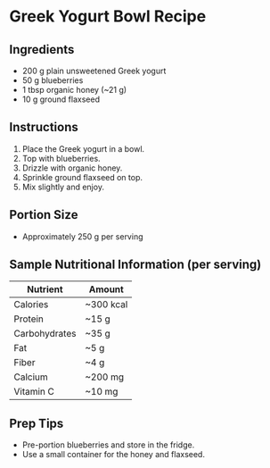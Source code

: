 # Greek Yogurt Bowl Recipe

## Ingredients
- 200 g plain unsweetened Greek yogurt
- 50 g blueberries
- 1 tbsp organic honey (~21 g)
- 10 g ground flaxseed

## Instructions
1. Place the Greek yogurt in a bowl.
2. Top with blueberries.
3. Drizzle with organic honey.
4. Sprinkle ground flaxseed on top.
5. Mix slightly and enjoy.

## Portion Size
- Approximately 250 g per serving

## Sample Nutritional Information (per serving)
| Nutrient      | Amount     |
|---------------|------------|
| Calories      | ~300 kcal  |
| Protein       | ~15 g      |
| Carbohydrates | ~35 g      |
| Fat           | ~5 g       |
| Fiber         | ~4 g       |
| Calcium       | ~200 mg    |
| Vitamin C     | ~10 mg     |

## Prep Tips
- Pre-portion blueberries and store in the fridge.
- Use a small container for the honey and flaxseed.
